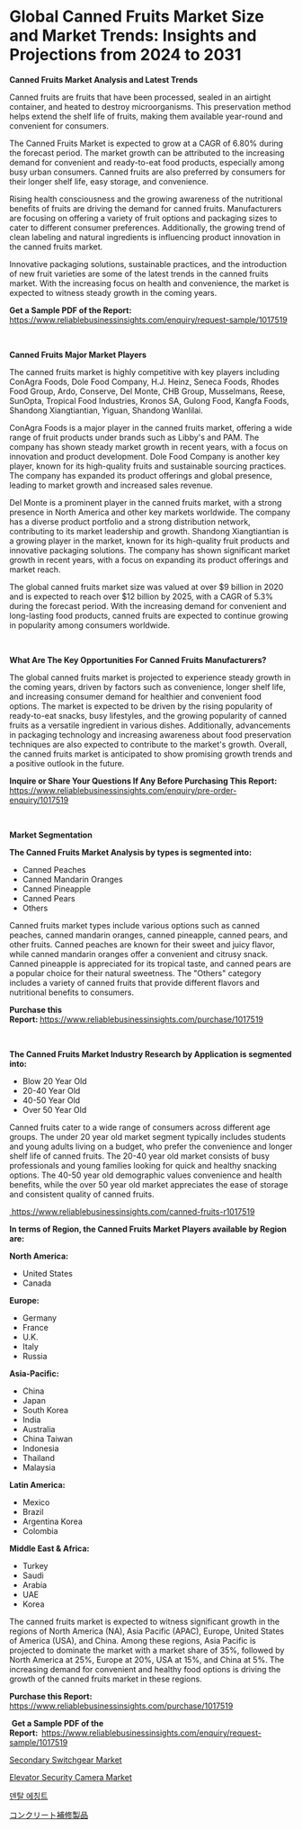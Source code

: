 <p><h1>Global Canned Fruits Market Size and Market Trends: Insights and Projections from 2024 to 2031</h1></p><p><strong>Canned Fruits Market Analysis and Latest Trends</strong></p>
<p><p>Canned fruits are fruits that have been processed, sealed in an airtight container, and heated to destroy microorganisms. This preservation method helps extend the shelf life of fruits, making them available year-round and convenient for consumers.</p><p>The Canned Fruits Market is expected to grow at a CAGR of 6.80% during the forecast period. The market growth can be attributed to the increasing demand for convenient and ready-to-eat food products, especially among busy urban consumers. Canned fruits are also preferred by consumers for their longer shelf life, easy storage, and convenience.</p><p>Rising health consciousness and the growing awareness of the nutritional benefits of fruits are driving the demand for canned fruits. Manufacturers are focusing on offering a variety of fruit options and packaging sizes to cater to different consumer preferences. Additionally, the growing trend of clean labeling and natural ingredients is influencing product innovation in the canned fruits market.</p><p>Innovative packaging solutions, sustainable practices, and the introduction of new fruit varieties are some of the latest trends in the canned fruits market. With the increasing focus on health and convenience, the market is expected to witness steady growth in the coming years.</p></p>
<p><strong>Get a Sample PDF of the Report:&nbsp;</strong> <a href="https://www.reliablebusinessinsights.com/enquiry/request-sample/1017519">https://www.reliablebusinessinsights.com/enquiry/request-sample/1017519</a></p>
<p>&nbsp;</p>
<p><strong>Canned Fruits Major Market Players</strong></p>
<p><p>The canned fruits market is highly competitive with key players including ConAgra Foods, Dole Food Company, H.J. Heinz, Seneca Foods, Rhodes Food Group, Ardo, Conserve, Del Monte, CHB Group, Musselmans, Reese, SunOpta, Tropical Food Industries, Kronos SA, Gulong Food, Kangfa Foods, Shandong Xiangtiantian, Yiguan, Shandong Wanlilai. </p><p>ConAgra Foods is a major player in the canned fruits market, offering a wide range of fruit products under brands such as Libby's and PAM. The company has shown steady market growth in recent years, with a focus on innovation and product development. Dole Food Company is another key player, known for its high-quality fruits and sustainable sourcing practices. The company has expanded its product offerings and global presence, leading to market growth and increased sales revenue.</p><p>Del Monte is a prominent player in the canned fruits market, with a strong presence in North America and other key markets worldwide. The company has a diverse product portfolio and a strong distribution network, contributing to its market leadership and growth. Shandong Xiangtiantian is a growing player in the market, known for its high-quality fruit products and innovative packaging solutions. The company has shown significant market growth in recent years, with a focus on expanding its product offerings and market reach.</p><p>The global canned fruits market size was valued at over $9 billion in 2020 and is expected to reach over $12 billion by 2025, with a CAGR of 5.3% during the forecast period. With the increasing demand for convenient and long-lasting food products, canned fruits are expected to continue growing in popularity among consumers worldwide.</p></p>
<p>&nbsp;</p>
<p><strong>What Are The Key Opportunities For Canned Fruits Manufacturers?</strong></p>
<p><p>The global canned fruits market is projected to experience steady growth in the coming years, driven by factors such as convenience, longer shelf life, and increasing consumer demand for healthier and convenient food options. The market is expected to be driven by the rising popularity of ready-to-eat snacks, busy lifestyles, and the growing popularity of canned fruits as a versatile ingredient in various dishes. Additionally, advancements in packaging technology and increasing awareness about food preservation techniques are also expected to contribute to the market's growth. Overall, the canned fruits market is anticipated to show promising growth trends and a positive outlook in the future.</p></p>
<p><strong>Inquire or Share Your Questions If Any Before Purchasing This Report:</strong> <a href="https://www.reliablebusinessinsights.com/enquiry/pre-order-enquiry/1017519">https://www.reliablebusinessinsights.com/enquiry/pre-order-enquiry/1017519</a></p>
<p>&nbsp;</p>
<p><strong>Market Segmentation</strong></p>
<p><strong>The Canned Fruits Market Analysis by types is segmented into:</strong></p>
<p><ul><li>Canned Peaches</li><li>Canned Mandarin Oranges</li><li>Canned Pineapple</li><li>Canned Pears</li><li>Others</li></ul></p>
<p><p>Canned fruits market types include various options such as canned peaches, canned mandarin oranges, canned pineapple, canned pears, and other fruits. Canned peaches are known for their sweet and juicy flavor, while canned mandarin oranges offer a convenient and citrusy snack. Canned pineapple is appreciated for its tropical taste, and canned pears are a popular choice for their natural sweetness. The "Others" category includes a variety of canned fruits that provide different flavors and nutritional benefits to consumers.</p></p>
<p><strong>Purchase this Report:&nbsp;</strong><a href="https://www.reliablebusinessinsights.com/purchase/1017519">https://www.reliablebusinessinsights.com/purchase/1017519</a></p>
<p>&nbsp;</p>
<p><strong>The Canned Fruits Market Industry Research by Application is segmented into:</strong></p>
<p><ul><li>Blow 20 Year Old</li><li>20-40 Year Old</li><li>40-50 Year Old</li><li>Over 50 Year Old</li></ul></p>
<p><p>Canned fruits cater to a wide range of consumers across different age groups. The under 20 year old market segment typically includes students and young adults living on a budget, who prefer the convenience and longer shelf life of canned fruits. The 20-40 year old market consists of busy professionals and young families looking for quick and healthy snacking options. The 40-50 year old demographic values convenience and health benefits, while the over 50 year old market appreciates the ease of storage and consistent quality of canned fruits.</p></p>
<p><a href="https://www.reliablebusinessinsights.com/canned-fruits-r1017519">&nbsp;https://www.reliablebusinessinsights.com/canned-fruits-r1017519</a></p>
<p><strong>In terms of Region, the Canned Fruits Market Players available by Region are:</strong></p>
<p>
    <p> <strong> North America: </strong>
        <ul>
            <li>United States</li>
            <li>Canada</li>
        </ul>
        </p> 
    <p> <strong> Europe: </strong>
        <ul>
            <li>Germany</li>
            <li>France</li>
            <li>U.K.</li>
            <li>Italy</li>
            <li>Russia</li>
        </ul>
        </p> 
    <p> <strong> Asia-Pacific: </strong>
        <ul>
            <li>China</li>
            <li>Japan</li>
            <li>South Korea</li>
            <li>India</li>
            <li>Australia</li>
            <li>China Taiwan</li>
            <li>Indonesia</li>
            <li>Thailand</li>
            <li>Malaysia</li>
        </ul>
        </p> 
    <p> <strong> Latin America: </strong>
        <ul>
            <li>Mexico</li>
            <li>Brazil</li>
            <li>Argentina Korea</li>
            <li>Colombia</li>
        </ul>
        </p> 
    <p> <strong> Middle East & Africa: </strong>
        <ul>
            <li>Turkey</li>
            <li>Saudi</li>
            <li>Arabia</li>
            <li>UAE</li>
            <li>Korea</li>
        </ul>
    </p>
    </p>
<p><p>The canned fruits market is expected to witness significant growth in the regions of North America (NA), Asia Pacific (APAC), Europe, United States of America (USA), and China. Among these regions, Asia Pacific is projected to dominate the market with a market share of 35%, followed by North America at 25%, Europe at 20%, USA at 15%, and China at 5%. The increasing demand for convenient and healthy food options is driving the growth of the canned fruits market in these regions.</p></p>
<p><strong>Purchase this Report: </strong><a href="https://www.reliablebusinessinsights.com/purchase/1017519">https://www.reliablebusinessinsights.com/purchase/1017519</a></p>
<p>&nbsp;<strong>Get a Sample PDF of the Report:&nbsp;&nbsp;</strong><a href="https://www.reliablebusinessinsights.com/enquiry/request-sample/1017519">https://www.reliablebusinessinsights.com/enquiry/request-sample/1017519</a></p>
<p><strong></strong></p>
<p><p><a href="https://github.com/YashRP12/Market-Research-Report-List-5/blob/main/secondary-switchgear-market.md">Secondary Switchgear Market</a></p><p><a href="https://github.com/Gilanghao0/Market-Research-Report-List-1/blob/main/elevator-security-camera-market.md">Elevator Security Camera Market</a></p><p><a href="https://github.com/vsoq0zknh59/Market-Research-Report-List-2/blob/main/3574046159634.md">덴탈 에칭트</a></p><p><a href="https://github.com/BrionnaBoyle/Market-Research-Report-List-1/blob/main/8914274149884.md">コンクリート補修製品</a></p></p>